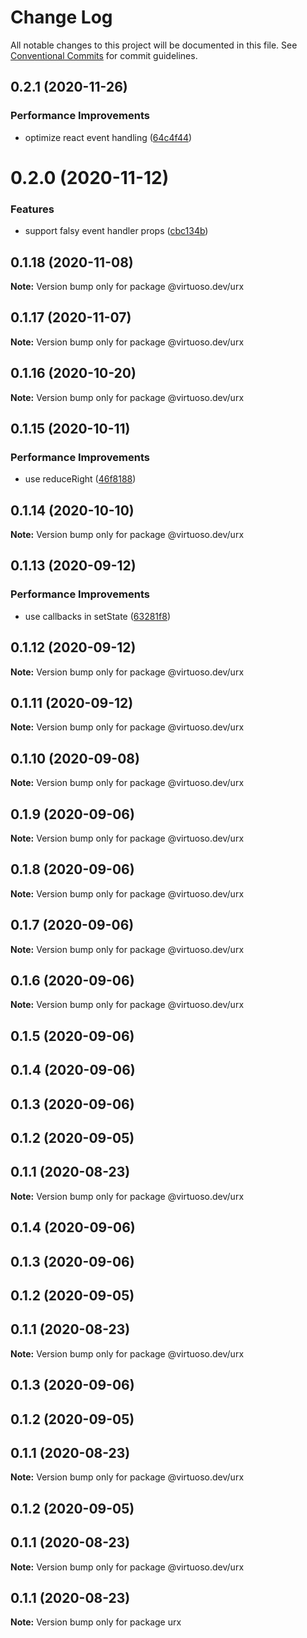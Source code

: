 # Change Log

All notable changes to this project will be documented in this file.
See [Conventional Commits](https://conventionalcommits.org) for commit guidelines.

## 0.2.1 (2020-11-26)


### Performance Improvements

* optimize react event handling ([64c4f44](https://github.com/virtuoso-dev/urx/commit/64c4f44c1689b6cf3f82ab82371c530d24bbcde6))





# 0.2.0 (2020-11-12)


### Features

* support falsy event handler props ([cbc134b](https://github.com/virtuoso-dev/urx/commit/cbc134b5e6f25cc2e37da536c2abc94e6f58ef3d))





## 0.1.18 (2020-11-08)

**Note:** Version bump only for package @virtuoso.dev/urx





## 0.1.17 (2020-11-07)

**Note:** Version bump only for package @virtuoso.dev/urx





## 0.1.16 (2020-10-20)

**Note:** Version bump only for package @virtuoso.dev/urx





## 0.1.15 (2020-10-11)


### Performance Improvements

* use reduceRight ([46f8188](https://github.com/virtuoso-dev/urx/commit/46f818805da55b5fdf49fed2774a5eea9deb27cf))





## 0.1.14 (2020-10-10)

**Note:** Version bump only for package @virtuoso.dev/urx





## 0.1.13 (2020-09-12)


### Performance Improvements

* use callbacks in setState ([63281f8](https://github.com/virtuoso-dev/urx/commit/63281f80614e070bcbfdbbb414d1566ffb83569b))





## 0.1.12 (2020-09-12)

**Note:** Version bump only for package @virtuoso.dev/urx





## 0.1.11 (2020-09-12)

**Note:** Version bump only for package @virtuoso.dev/urx





## 0.1.10 (2020-09-08)

**Note:** Version bump only for package @virtuoso.dev/urx





## 0.1.9 (2020-09-06)

**Note:** Version bump only for package @virtuoso.dev/urx





## 0.1.8 (2020-09-06)

**Note:** Version bump only for package @virtuoso.dev/urx





## 0.1.7 (2020-09-06)

**Note:** Version bump only for package @virtuoso.dev/urx





## 0.1.6 (2020-09-06)

**Note:** Version bump only for package @virtuoso.dev/urx





## 0.1.5 (2020-09-06)



## 0.1.4 (2020-09-06)



## 0.1.3 (2020-09-06)



## 0.1.2 (2020-09-05)



## 0.1.1 (2020-08-23)

**Note:** Version bump only for package @virtuoso.dev/urx





## 0.1.4 (2020-09-06)



## 0.1.3 (2020-09-06)



## 0.1.2 (2020-09-05)



## 0.1.1 (2020-08-23)

**Note:** Version bump only for package @virtuoso.dev/urx





## 0.1.3 (2020-09-06)



## 0.1.2 (2020-09-05)



## 0.1.1 (2020-08-23)

**Note:** Version bump only for package @virtuoso.dev/urx





## 0.1.2 (2020-09-05)



## 0.1.1 (2020-08-23)

**Note:** Version bump only for package @virtuoso.dev/urx





## 0.1.1 (2020-08-23)

**Note:** Version bump only for package urx
